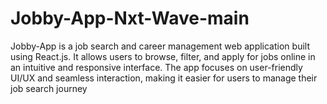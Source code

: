 # Jobby-App-Nxt-Wave-main
Jobby-App is a job search and career management web application built using React.js. It allows users to browse, filter, and apply for jobs online in an intuitive and responsive interface. The app focuses on user-friendly UI/UX and seamless interaction, making it easier for users to manage their job search journey
